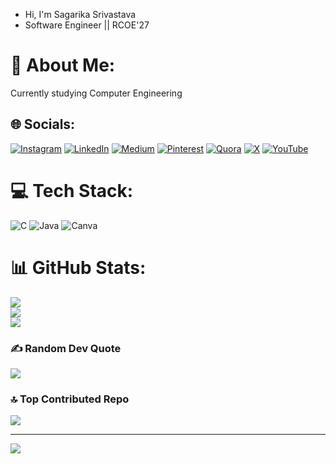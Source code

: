 - Hi, I'm Sagarika Srivastava
- Software Engineer || RCOE'27 
# 💫 About Me:
Currently studying Computer Engineering


## 🌐 Socials:
[![Instagram](https://img.shields.io/badge/Instagram-%23E4405F.svg?logo=Instagram&logoColor=white)](https://instagram.com/issrivastava) [![LinkedIn](https://img.shields.io/badge/LinkedIn-%230077B5.svg?logo=linkedin&logoColor=white)](https://linkedin.com/in/sagarika-srivastava-11618421b) [![Medium](https://img.shields.io/badge/Medium-12100E?logo=medium&logoColor=white)](https://medium.com/@issrivastava) [![Pinterest](https://img.shields.io/badge/Pinterest-%23E60023.svg?logo=Pinterest&logoColor=white)](https://pinterest.com/close_prose) [![Quora](https://img.shields.io/badge/Quora-%23B92B27.svg?logo=Quora&logoColor=white)](https://quora.com/profile/Sagarika-Srivastava-19) [![X](https://img.shields.io/badge/X-black.svg?logo=X&logoColor=white)](https://x.com/close_prose) [![YouTube](https://img.shields.io/badge/YouTube-%23FF0000.svg?logo=YouTube&logoColor=white)](https://youtube.com/@issrivastava) 

# 💻 Tech Stack:
![C](https://img.shields.io/badge/c-%2300599C.svg?style=for-the-badge&logo=c&logoColor=white) ![Java](https://img.shields.io/badge/java-%23ED8B00.svg?style=for-the-badge&logo=openjdk&logoColor=white) ![Canva](https://img.shields.io/badge/Canva-%2300C4CC.svg?style=for-the-badge&logo=Canva&logoColor=white)
# 📊 GitHub Stats:
![](https://github-readme-stats.vercel.app/api?username=issrivastava&theme=dark&hide_border=false&include_all_commits=false&count_private=false)<br/>
![](https://github-readme-streak-stats.herokuapp.com/?user=issrivastava&theme=dark&hide_border=false)<br/>
![](https://github-readme-stats.vercel.app/api/top-langs/?username=issrivastava&theme=dark&hide_border=false&include_all_commits=false&count_private=false&layout=compact)

### ✍️ Random Dev Quote
![](https://quotes-github-readme.vercel.app/api?type=horizontal&theme=radical)

### 🔝 Top Contributed Repo
![](https://github-contributor-stats.vercel.app/api?username=issrivastava&limit=5&theme=dark&combine_all_yearly_contributions=true)

---
[![](https://visitcount.itsvg.in/api?id=issrivastava&icon=0&color=0)](https://visitcount.itsvg.in)

<!-- Proudly created with GPRM ( https://gprm.itsvg.in ) -->
